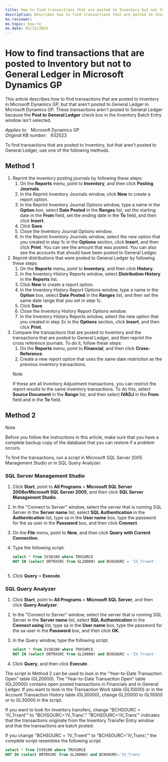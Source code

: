 ```yaml
---
title: How to find transactions that are posted to Inventory but not to General Ledger in Microsoft Dynamics GP
description: Describes how to find transactions that are posted to Inventory, but that aren't posted to General Ledger.
ms.reviewer: 
ms.topic: how-to
ms.date: 03/13/2024
---
```

# How to find transactions that are posted to Inventory but not to General Ledger in Microsoft Dynamics GP

This article describes how to find transactions that are posted to Inventory in Microsoft Dynamics GP, but that aren't posted to General Ledger in Microsoft Dynamics GP. These transactions aren't posted to General Ledger because the **Post to General Ledger** check box in the Inventory Batch Entry window isn't selected.

_Applies to:_ &nbsp; Microsoft Dynamics GP  
_Original KB number:_ &nbsp; 932023

To find transactions that are posted to Inventory, but that aren't posted to General Ledger, use one of the following methods.

## Method 1

1. Reprint the inventory posting journals by following these steps:
    1. On the **Reports** menu, point to **Inventory**, and then click **Posting Journals**.
    1. In the Reprint Inventory Journals window, click **New** to create a report option.
    1. In the Reprint Inventory Journal Options window, type a name in the **Option** box, select **Date Posted** in the **Ranges** list, set the starting date in the **From** field, set the ending date in the **To** field, and then click **Insert**.
    1. Click **Save**.
    1. Close the Inventory Journal Options window.
    1. In the Reprint Inventory Journals window, select the new option that you created in step 1c in the **Options** section, click **Insert**, and then click **Print**. You can see the amount that was posted. You can also see the accounts that should have been posted to General Ledger.
1. Reprint distributions that were posted to General Ledger by following these steps:
    1. On the **Reports** menu, point to **Inventory**, and then click **History**.
    1. In the Inventory History Reports window, select **Distribution History** in the **Reports** list.
    1. Click **New** to create a report option.
    1. In the Inventory History Report Options window, type a name in the **Option** box, select **Date Posted** in the **Ranges** list, and then set the same date range that you set in step 1c.
    1. Click **Save**.
    1. Close the Inventory History Report Options window.
    1. In the Inventory History Reports window, select the new option that you created in step 2c in the **Options** section, click **Insert**, and then click **Print**.
1. Compare the transactions that are posted to Inventory and the transactions that are posted to General Ledger, and then reprint the cross reference journals. To do it, follow these steps:
    1. On the **Reports** menu, point to **Financial**, and then click **Cross-Reference**.
    1. Create a new report option that uses the same date restriction as the previous inventory transactions.
    > [!NOTE]
    > If these are all Inventory Adjustment transactions, you can restrict the report results to the same inventory transactions. To do this, select **Source Document** in the **Range** list, and then select **IVADJ** in the **From** field and in the **To** field.

## Method 2

> [!NOTE]
> Before you follow the instructions in this article, make sure that you have a complete backup copy of the database that you can restore if a problem occurs.

To find the transactions, run a script in Microsoft SQL Server 2005 Management Studio or in SQL Query Analyzer.

### SQL Server Management Studio

1. Click **Start**, point to **All Programs** > **Microsoft SQL Server 2008orMicrosoft SQL Server 2005**, and then click **SQL Server Management Studio**.
2. In the "Connect to Server" window, select the server that is running SQL Server in the **Server name** list, select **SQL Authentication** in the **Authentication** list, type sa in the **User name** box, type the password for the sa user in the **Password** box, and then click **Connect**.
3. On the **File** menu, point to **New**, and then click **Query with Current Connection**.
4. Type the following script.

    ```SQL
    select * from IV30100 where TRXSORCE
    NOT IN (select ORTRXSRC from GL20000) and BCHSOURC = 'IV_Trxent'
  
    ```

5. Click **Query** > **Execute**.

### SQL Query Analyzer

1. Click **Start**, point to **All Programs** > **Microsoft SQL Server**, and then click **Query Analyzer**.
2. In the "Connect to Server" window, select the server that is running SQL Server in the **Server name** list, select **SQL Authentication** in the **Connect using** list, type sa in the **User name** box, type the password for the sa user in the **Password** box, and then click **OK**.
3. In the Query window, type the following script.

    ```SQL
    select * from IV30100 where TRXSORCE
    NOT IN (select ORTRXSRC from GL20000) and BCHSOURC = 'IV_Trxent'
    ```

4. Click **Query**, and then click **Execute**.

The script in Method 2 can be used to look in the "Year-to-Date Transaction Open" table (GL20000). The "Year-to-Date Transaction Open" table (GL20000) contains open posted transactions in Financials and in General Ledger. If you want to look in the Transaction Work table (GL10000) or in the Account Transaction History table (GL30000), change GL20000 to GL10000 or to GL30000 in the script.

If you want to look for inventory transfers, change "BCHSOURC = 'IV_Trxent'" to "BCHSOURC='IV_Trans'." "BCHSOURC='IV_Trans'" indicates that the transactions originate from the Inventory Transfer Entry window and that the transactions are batch posted.

If you change "BCHSOURC = 'IV_Trxent'" to "BCHSOURC='IV_Trans'," the complete script resembles the following script.

```SQL
select * from IV30100 where TRXSORCE
NOT IN (select ORTRXSRC from GL20000) and BCHSOURC='IV_Trans'
```
